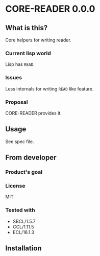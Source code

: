 # CORE-READER 0.0.0
## What is this?
Core helpers for writing reader.
### Current lisp world
Lisp has `READ`.
### Issues
Less internals for writing `READ` like feature.
### Proposal
CORE-READER provides it.
## Usage
See spec file.
## From developer

### Product's goal

### License
MIT
### Tested with
* SBCL/1.5.7
* CCL/1.11.5
* ECL/16.1.3

## Installation

